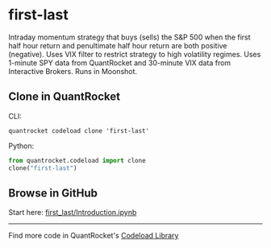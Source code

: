# first-last

Intraday momentum strategy that buys (sells) the S&P 500 when the first half hour return and penultimate half hour return are both positive (negative). Uses VIX filter to restrict strategy to high volatility regimes. Uses 1-minute SPY data from QuantRocket and 30-minute VIX data from Interactive Brokers. Runs in Moonshot.

## Clone in QuantRocket

CLI:

```shell
quantrocket codeload clone 'first-last'
```

Python:

```python
from quantrocket.codeload import clone
clone("first-last")
```

## Browse in GitHub

Start here: [first_last/Introduction.ipynb](first_last/Introduction.ipynb)

***

Find more code in QuantRocket's [Codeload Library](https://www.quantrocket.com/code/)
